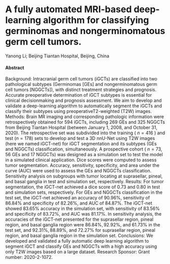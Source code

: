 # A fully automated MRI-based deep-learning algorithm for classifying germinomas and nongerminomatous germ cell tumors. 

Yanong Li; Beijing Tiantan Hospital, Beijing, China


#### Abstract

Background: Intracranial germ cell tumors (iGCTs) are classified into two pathological subtypes (Germinomas [GEs] and nongerminomatous germ cell tumors [NGGCTs]), with distinct treatment strategies and prognosis. Accurate preoperative determination of iGCT subtypes is essential for clinical decisionmaking and prognosis assessment. We aim to develop and validate a deep-learning algorithm to automatically segment the iGCTs and classify their subtypes using preoperativeT2-weighted (T2W) images. Methods: Brain MR imaging and corresponding pathologic information were retrospectively obtained for 594 iGCTs, including 269 GEs and 325 NGGCTs from Beijing Tiantan Hospital (between January 1, 2008, and October 31, 2020). The retrospective set was subdivided into the training ( $n=416$ ) and test $(n=178)$ sets to develop and test a 3D nnU-Net using T2W images (here we named iGCT-net) for iGCT segmentation and its subtypes (GEs and NGGCTs) classification, simultaneously. A prospective cohort ( $n=73,56$ GEs and 17 NGGCTs) was designed as a simulation set to test the model in a simulated clinical application. Dice scores were computed to assess tumor segmentation. Accuracy, sensitivity, specificity, and area under the curve (AUC) were used to assess the GEs and NGGCTs classification. Sensitivity analysis on subgroups with tumor locating at suprasellar, pineal, and basal ganglia in test and simulation set, respectively. Results: For tumor segmentation, the iGCT-net achieved a dice score of 0.73 and 0.80 in test and simulation sets, respectively. For GEs and NGGCTs classification in the test set, the iGCT-net achieved an accuracy of $90.96 \%$, sensitivity of $86.84 \%$ and specificity of $82.26 \%$, and AUC of $84.87 \%$. The iGCT-net showed $83.65 \%$ accuracy in the simulation set, with sensitivity of $83.56 \%$ and specificity of $83.72 \%$, and AUC was $81.17 \%$. In sensitivity analysis, the accuracies of the iGCT-net presented for the suprasellar region, pineal region, and basal ganglia region were $86.84 \%, 92.92 \%$, and $61.73 \%$ in the test set, and $92.31 \%, 88.89 \%$, and $72.27 \%$ for suprasellar region, pineal region, and basal ganglia region in the simulation set. Conclusions: We developed and validated a fully automatic deep learning algorithm to segment iGCT and classify GEs and NGGCTs with a high accuracy using only T2W images based on a large dataset. Research Sponsor: Grant number: 2020-2-1072.